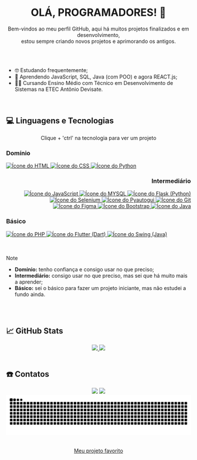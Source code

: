<div align="center">
  
# OLÁ, PROGRAMADORES! 👋

Bem-vindos ao meu perfil GitHub, aqui há muitos projetos finalizados e em desenvolvimento, <br> estou sempre criando novos projetos e aprimorando os antigos.
</div>
<br><br>
  
- 🤓 Estudando frequentemente;  
- 📒 Aprendendo JavaScript, SQL, Java (com POO) e agora REACT.js;  
- 👨‍🎓 Cursando Ensino Médio com Técnico em Desenvolvimento de Sistemas na ETEC Antônio Devisate.  
<br><br>


## 💻 Linguagens e Tecnologias
<div align="center">
  Clique + 'ctrl' na tecnologia para ver um projeto
</div>
<div style="display:inline_block" align="left">
  
  ### Domínio
  <a href="https://github.com/GuilhermeAbreu12/Era-Historica" target="_blank">
    <img title="HTML" alt="Ícone do HTML" src="https://img.shields.io/badge/-HTML-f16529?style=flat-square&logo=html5&logoColor=white" />
  </a>
  <a href="https://github.com/GuilhermeAbreu12/Flor_cultura" target="_blank">
    <img title="CSS" alt="Ícone do CSS" src="https://img.shields.io/badge/-CSS-45b8d8?style=flat-square&logo=css&logoColor=white" />
  </a>
  <a href="https://github.com/GuilhermeAbreu12/Python-Mundo2-Exercicios" target="_blank">
    <img title="Python" alt="Ícone do Python" src="https://img.shields.io/badge/-Python-3a76a7?style=flat-square&logo=python&logoColor=white" />
  </a>
</div>

<div style="display:inline_block" align="right">

  ### Intermediário
  <a href="https://github.com/GuilhermeAbreu12/Era-Historica" target="_blank">
    <img title="JavaScript" alt="Ícone do JavaScript" src="https://img.shields.io/badge/-JavaScript-faca1b?style=flat-square&logo=javascript&logoColor=grey" />
  </a>
  <a href="https://github.com/GuilhermeAbreu12/Petshop-SQL" target="_blank">
    <img title="MySQL" alt="Ícone do MYSQL" src="https://img.shields.io/badge/-MySQL-0b6495?style=flat-square&logo=mysql&logoColor=white" />
  </a>
  <a href="#" target="_blank">
    <img title="Flask (Python)" alt="Ícone do Flask (Python)" src="https://img.shields.io/badge/-Flask(Python)-d9d9d9?style=flat-square&logo=flask&logoColor=black" />
  </a>
  <a href="#" target="_blank">
    <img title="Selenium (Python)" alt="Ícone do Selenium" src="https://img.shields.io/badge/-Selenium(Python)-78909c?style=flat-square&logo=selenium&logoColor=white" />
  </a>
  <a href="#" target="_blank">
    <img title="Pyautogui (Python)" alt="Ícone do Pyautogui" src="https://img.shields.io/badge/-Pyautogui(Python)-ffca1d?style=flat-square&logo=pyautogui&logoColor=white" />
  </a>
  <a href="#" target="_blank">
    <img title="Git" alt="Ícone do Git" src="https://img.shields.io/badge/-Git-f4511e?style=flat-square&logo=git&logoColor=white" /> 
  </a>
  <a href="#" target="_blank">
    <img title="Figma" alt="Ícone do Figma" src="https://img.shields.io/badge/-Figma-a259ff?style=flat-square&logo=figma&logoColor=white" />
  </a>
  <a href="https://github.com/GuilhermeAbreu12/Abreu-Sports" target="_blank">
    <img title="Bootstrap" alt="Ícone do Bootstrap" src="https://img.shields.io/badge/-Bootstrap-7c4dff?style=flat-square&logo=bootstrap&logoColor=white" />
  </a>
  <a href="https://github.com/GuilhermeAbreu12/Exercicios-Java" target="_blank">
    <img title="Java" alt="Ícone do Java" src="https://img.shields.io/badge/-Java-087194?style=flat-square&logo=java&logoColor=white" />
  </a>
</div>

### Básico
<div style="display:inline_block">
  <a href="https://github.com/GuilhermeAbreu12/Abreu-Sports" target="_blank">
    <img title="PHP" alt="Ícone do PHP" src="https://img.shields.io/badge/-PHP-7f45b0?style=flat-square&logo=php&logoColor=white" />
  </a>
  <a href="https://github.com/GuilhermeAbreu12/services_app" target="_blank">
    <img title="Flutter (Dart)" alt="Ícone do Flutter (Dart)" src="https://img.shields.io/badge/-Flutter(Dart)-3484c5?style=flat-square&logo=flutter&logoColor=white" />
  </a>
  <a href="https://github.com/GuilhermeAbreu12/JavaSwingQuiz" target="_blank">
    <img title="Swing (Java)" alt="Ícone do Swing (Java)" src="https://img.shields.io/badge/-Swing(Java)-ee4c4b?style=flat-square&logo=swing&logoColor=white" />
  </a>  
</div>
  <!--
  <img height="40" width="40" align="center" src="https://cdn.jsdelivr.net/gh/devicons/devicon@latest/icons/css3/css3-original.svg" title="CSS" alt="ícone do CSS"/>
  <img height="40" width="40" align="center" src="https://cdn.jsdelivr.net/gh/devicons/devicon@latest/icons/python/python-original.svg" title="Python" alt="ícone do Python"/>
  <img height="40" width="40" align="center" src="https://github.com/user-attachments/assets/85bdac77-ad11-4212-8b0d-76fecc61f3df" title="JavaScript" alt="ícone do JavaScript"/>
  <img height="40" width="40" align="center" src="https://github.com/user-attachments/assets/eead1add-acb2-4bd3-b0ac-d2d69230a4a1" title="SQL" alt="ícone do SQL"/>
  <img height="40" width="40" align="center" src="https://github.com/user-attachments/assets/003dfbc2-3569-4b38-ae3c-25cad938b435" title="Flask (Python)" alt="ícone do Flask"/>
  <img height="40" width="40" align="center" src="https://github.com/user-attachments/assets/bbc472cc-c247-41d0-9964-d7c4f9e22ebe" title="Selenium (Python)" alt="ícone do Selenium (Python)"/>
  <img height="40" width="40" align="center" src="https://github.com/user-attachments/assets/f372e893-5c48-4811-ad64-11121d207c7b" title="Pyautogui (Python)" alt="ícone do Pyautogui (Python)"/>
  <img height="40" width="40" align="center" src="https://github.com/user-attachments/assets/1a2e7336-da2e-471e-9aca-021bdb4663b6" title="Git" alt="ícone do Git"/>
  <img height="40" width="40" align="center" src="https://github.com/user-attachments/assets/4ce215d4-a016-46c1-b0b2-cbb198987d09" title="Figma" alt="ícone do Figma"/>
  <img height="40" width="40" align="center" src="https://github.com/user-attachments/assets/0ff6d368-6b20-4e7e-b983-5a05428f0725" title="Bootstrap (HTML e CSS)" alt="ícone do Bootstrap"/>
  <img height="40" width="40" align="center" src="https://github.com/user-attachments/assets/88e803bd-167f-422e-aad1-58bbe85fc0ac" title="Java" alt="ícone do Java"/>
  # <img height="30px" width="30px" src="https://cdn.jsdelivr.net/gh/devicons/devicon@latest/icons/nodejs/nodejs-plain-wordmark.svg" alt="ícone do Node.JS"/>
  <img height="40" width="40" align="center" src="https://github.com/user-attachments/assets/11b7988b-0435-4142-b193-e18bf54ae322" title="PHP" alt="ícone do PHP"/>
  <img height="40" width="40" align="center" src="https://github.com/user-attachments/assets/8ac1a07b-1e23-4fbb-8a64-3bf918e4220b" title="Flutter (Dart)" alt="ícone do Flutter"/>
  <img height="40" width="40" align="center" src="https://github.com/user-attachments/assets/fe31ea1a-e47f-44d6-b849-a2983e0db211" title="Swing (Java)" alt="ícone do Swing"/>
-->
<br><br>

> [!NOTE]
> * **Domínio:** tenho confiança e consigo usar no que preciso;<br>
> * **Intermediário:** consigo usar no que preciso, mas sei que há muito mais a aprender;<br>
> * **Básico:** sei o básico para fazer um projeto iniciante, mas não estudei a fundo ainda.

<br><br>

## 📈 GitHub Stats

<div align="center">
  <a href="https://github.com/GuilhermeAbreu12">
    <img height="165em" src="https://github-readme-stats.vercel.app/api?username=GuilhermeAbreu12&show_icons=true&theme=holi"/>
    <img height="165em" src="https://github-readme-stats.vercel.app/api/top-langs/?username=GuilhermeAbreu12&layout=compact&theme=holi"/>
  </a>
</div>
<br>

## ☎️ Contatos
<div align="center">
  <a href="mailto:guilhermesabreu08@gmail.com" target="_blank">
    <img src="https://img.shields.io/badge/-Gmail-%23333?style=for-the-badge&logo=gmail&logoColor=white"></a>
  <a href="https://www.linkedin.com/in/guilherme-souza-de-abreu-84667432a" target="_blank">
    <img src="https://img.shields.io/badge/-LinkedIn-%230077B5?style=for-the-badge&logo=linkedin&logoColor=white"></a>
</div>

<picture>
  <source media="(prefers-color-scheme: dark)" srcset="https://raw.githubusercontent.com/GuilhermeAbreu12/GuilhermeAbreu12/output/github-contribution-grid-snake-dark.svg">
  <source media="(prefers-color-scheme: light)" srcset="https://raw.githubusercontent.com/GuilhermeAbreu12/GuilhermeAbreu12/output/github-contribution-grid-snake.svg">
  <img alt="github contribution grid snake animation" src="https://raw.githubusercontent.com/GuilhermeAbreu12/GuilhermeAbreu12/output/github-contribution-grid-snake.svg">
</picture>
<br><br>
<div align="center">
  
[Meu projeto favorito](https://erahistorica.netlify.app/)
</div>
